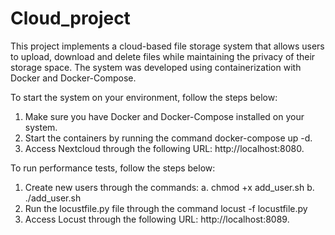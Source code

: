 # Cloud_project

This project implements a cloud-based file storage system that allows users to upload, download and delete files while maintaining the privacy of their storage space. The system was developed using containerization with Docker and Docker-Compose.


To start the system on your environment, follow the steps below:
1.	Make sure you have Docker and Docker-Compose installed on your system.
2.	Start the containers by running the command docker-compose up -d.
3.	Access Nextcloud through the following URL: http://localhost:8080.


To run performance tests, follow the steps below:
1.	Create new users through the commands:
    a.	chmod +x add_user.sh
    b.	./add_user.sh
2.	Run the locustfile.py file through the command locust -f locustfile.py
3.	Access Locust through the following URL: http://localhost:8089.
